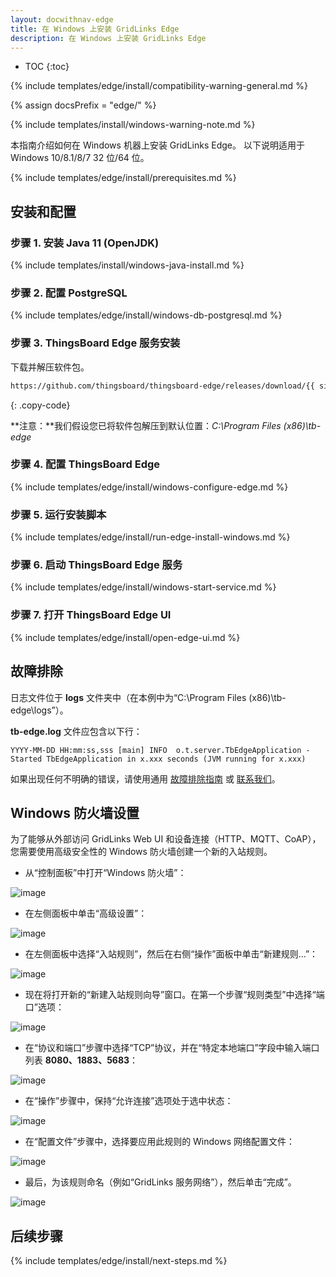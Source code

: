 ```yaml
---
layout: docwithnav-edge
title: 在 Windows 上安装 GridLinks Edge
description: 在 Windows 上安装 GridLinks Edge
---
```


* TOC
{:toc}

{% include templates/edge/install/compatibility-warning-general.md %}

{% assign docsPrefix = "edge/" %}

{% include templates/install/windows-warning-note.md %}

本指南介绍如何在 Windows 机器上安装 GridLinks Edge。
以下说明适用于 Windows 10/8.1/8/7 32 位/64 位。

{% include templates/edge/install/prerequisites.md %}

## 安装和配置

### 步骤 1. 安装 Java 11 (OpenJDK)

{% include templates/install/windows-java-install.md %}

### 步骤 2. 配置 PostgreSQL

{% include templates/edge/install/windows-db-postgresql.md %}

### 步骤 3. ThingsBoard Edge 服务安装

下载并解压软件包。

```bash
https://github.com/thingsboard/thingsboard-edge/releases/download/{{ site.release.edge_tag }}/tb-edge-windows-{{ site.release.edge_ver }}.zip
```
{: .copy-code}

**注意：**我们假设您已将软件包解压到默认位置：*C:\Program Files (x86)\tb-edge*

### 步骤 4. 配置 ThingsBoard Edge

{% include templates/edge/install/windows-configure-edge.md %}

### 步骤 5. 运行安装脚本

{% include templates/edge/install/run-edge-install-windows.md %} 

### 步骤 6. 启动 ThingsBoard Edge 服务

{% include templates/edge/install/windows-start-service.md %}

### 步骤 7. 打开 ThingsBoard Edge UI

{% include templates/edge/install/open-edge-ui.md %} 

## 故障排除

日志文件位于 **logs** 文件夹中（在本例中为“C:\Program Files (x86)\tb-edge\logs”）。

**tb-edge.log** 文件应包含以下行：

```text
YYYY-MM-DD HH:mm:ss,sss [main] INFO  o.t.server.TbEdgeApplication - Started TbEdgeApplication in x.xxx seconds (JVM running for x.xxx)
```

如果出现任何不明确的错误，请使用通用 [故障排除指南](/docs/user-guide/troubleshooting/#getting-help) 或 [联系我们](/docs/contact-us/)。

## Windows 防火墙设置

为了能够从外部访问 GridLinks Web UI 和设备连接（HTTP、MQTT、CoAP），您需要使用高级安全性的 Windows 防火墙创建一个新的入站规则。

- 从“控制面板”中打开“Windows 防火墙”：

![image](/images/user-guide/install/windows/windows7-firewall-1.png)

- 在左侧面板中单击“高级设置”：

![image](/images/user-guide/install/windows/windows7-firewall-2.png)

- 在左侧面板中选择“入站规则”，然后在右侧“操作”面板中单击“新建规则...”：

![image](/images/user-guide/install/windows/windows7-firewall-3.png)

- 现在将打开新的“新建入站规则向导”窗口。在第一个步骤“规则类型”中选择“端口”选项：

![image](/images/user-guide/install/windows/windows7-firewall-4.png)

- 在“协议和端口”步骤中选择“TCP”协议，并在“特定本地端口”字段中输入端口列表 **8080、1883、5683**：

![image](/images/user-guide/install/windows/windows7-firewall-5.png)

- 在“操作”步骤中，保持“允许连接”选项处于选中状态：

![image](/images/user-guide/install/windows/windows7-firewall-6.png)

- 在“配置文件”步骤中，选择要应用此规则的 Windows 网络配置文件：

![image](/images/user-guide/install/windows/windows7-firewall-7.png)

- 最后，为该规则命名（例如“GridLinks 服务网络”），然后单击“完成”。

![image](/images/user-guide/install/windows/windows7-firewall-8.png)


## 后续步骤

{% include templates/edge/install/next-steps.md %}